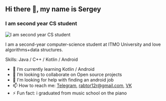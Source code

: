 ## Hi there 👋, my name is Sergey
### I am second year CS student
![I am second year CS student](https://images.wallpaperscraft.ru/image/kot_morda_ochki_tolstyy_65455_960x444.jpg)

I am a second-year computer-science student at ITMO University and love algorithms+data structures.

Skills: Java / C++ / Kotlin / Android

- 🌱 I’m currently learning Kotlin / Android
- 👯 I’m looking to collaborate on Open source projects
- 🤔 I'm looking for help with finding an android job 
- 📫 How to reach me: [Telegram](https://t.me/advzebra), rabtor12r@gmail.com, [VK](https://vk.com/id415814177)
- ⚡ Fun fact: i graduated from music school on the piano

